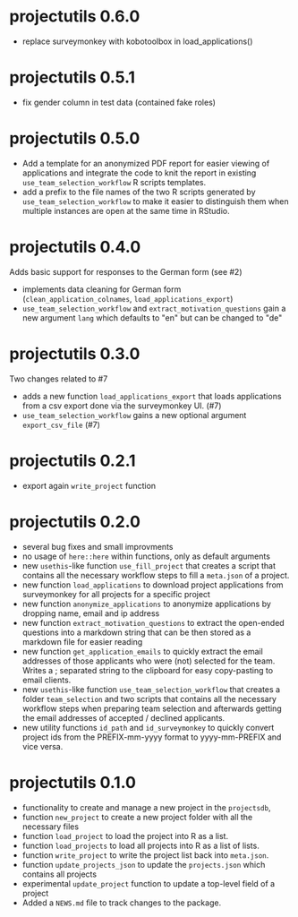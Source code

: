 # projectutils 0.6.0
- replace surveymonkey with kobotoolbox in load_applications()

# projectutils 0.5.1
- fix gender column in test data (contained fake roles)

# projectutils 0.5.0
- Add a template for an anonymized PDF report for easier viewing of applications and integrate the code to knit the report in existing `use_team_selection_workflow` R scripts templates. 
- add a prefix to the file names of the two R scripts generated by `use_team_selection_workflow` to make it easier to distinguish them when multiple instances are open at the same time in RStudio. 

# projectutils 0.4.0
Adds basic support for responses to the German form (see #2)
-  implements data cleaning for German form (`clean_application_colnames`, `load_applications_export`) 
-  `use_team_selection_workflow` and `extract_motivation_questions` gain a new argument `lang` which defaults to "en" but can be changed to "de" 

# projectutils 0.3.0
Two changes related to #7 
- adds a new function `load_applications_export` that loads applications from a csv export done via the surveymonkey UI.  (#7)
- `use_team_selection_workflow` gains a new optional argument `export_csv_file` (#7) 
 
# projectutils 0.2.1
* export again `write_project` function

# projectutils 0.2.0
* several bug fixes and small improvments
* no usage of `here::here` within functions, only as default arguments
* new `usethis`-like function `use_fill_project` that creates a script that contains all the necessary workflow steps to fill a `meta.json` of a project.
* new function `load_applications` to download project applications from surveymonkey for all projects for a specific project 
* new function `anonymize_applications` to anonymize applications by dropping name, email and ip address
* new function `extract_motivation_questions` to extract the open-ended questions into a markdown string that can be then stored as a markdown file for easier reading
* new function `get_application_emails` to quickly extract the email addresses of those applicants who were (not) selected for the team. Writes a ; separated string to the clipboard for easy copy-pasting to email clients.
* new `usethis`-like function `use_team_selection_workflow` that creates a folder `team_selection` and two scripts that contains all the necessary workflow steps when preparing team selection and afterwards getting the email addresses of accepted / declined applicants.
* new utility functions `id_path` and `id_surveymonkey` to quickly convert project ids from the PREFIX-mm-yyyy format to yyyy-mm-PREFIX and vice versa. 

# projectutils 0.1.0
* functionality to create and manage a new project in the `projectsdb`, 
* function `new_project` to create a new project folder with all the necessary files
* function `load_project` to load the project into R as a list. 
* function `load_projects` to load all projects into R as a list of lists.
* function `write_project` to write the project list back into `meta.json`.
* function `update_projects_json` to update the `projects.json` which contains all projects
* experimental `update_project` function to update a top-level field of a project
* Added a `NEWS.md` file to track changes to the package.
